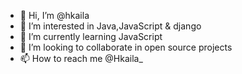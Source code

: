 - 👋 Hi, I’m @hkaila
- 👀 I’m interested in Java,JavaScript & django
- 🌱 I’m currently learning JavaScript
- 💞️ I’m looking to collaborate in open source projects
- 📫 How to reach me @Hkaila_

<!---
hkaila/hkaila is a ✨ special ✨ repository because its `README.md` (this file) appears on your GitHub profile.
You can click the Preview link to take a look at your changes.
--->
